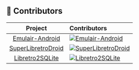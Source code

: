 <!--
![](profile/emulair-banner-pixelated-transparent.png)
-->
## 💖 Contributors

[Emulair-Android]: https://contrib.rocks/image?repo=Emulair/Emulair-Android&max=12
[SuperLibretroDroid]: https://contrib.rocks/image?repo=Emulair/SuperLibretroDroid&max=12
[Libretro2SQLite]: https://contrib.rocks/image?repo=Emulair/Libretro2SQLite&max=12

| Project                                                                       | Contributors                                                                                     |
| :---------------------------------------------------------------------------: | :----------------------------------------------------------------------------------------------- |
| [Emulair-Android](https://github.com/Emulair/Emulair-Android)                 | [![Emulair-Android]](https://github.com/Emulair/Emulair-Android/graphs/contributors)             |
| [SuperLibretroDroid](https://github.com/Emulair/SuperLibretroDroid)           | [![SuperLibretroDroid]](https://github.com/Emulair/SuperLibretroDroid/graphs/contributors)       |
| [Libretro2SQLite](https://github.com/Emulair/Libretro2SQLite)                 | [![Libretro2SQLite]](https://github.com/Emulair/Libretro2SQLite/graphs/contributors)             |
